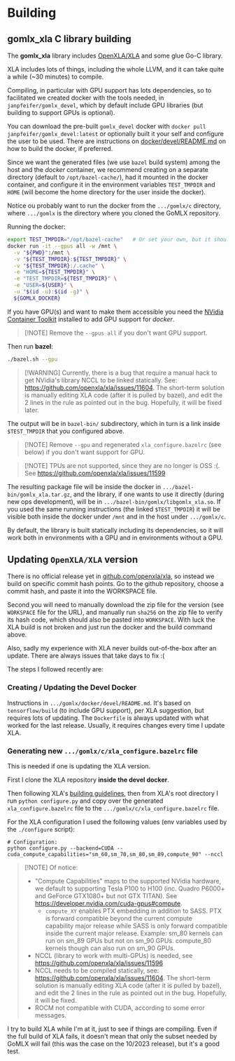 # Building

## **gomlx_xla** C library building

The **gomlx_xla** library includes [OpenXLA/XLA](https://github.com/openxla/xla/) and some glue Go-C library.

XLA includes lots of things, including the whole LLVM, and it can take quite a while (~30 minutes) to compile.

Compiling, in particular with GPU support has lots dependencies, so to facilitated we created docker with the
tools needed, in `janpfeifer/gomlx_devel`, which by default include GPU libraries (but building to support
GPUs is optional). 

You can download the pre-built `gomlx_devel` docker with `docker pull janpfeifer/gomlx_devel:latest`
or optionally built it your self and configure the user to be used. There are instructions on
[docker/devel/README.md](https://github.com/gomlx/gomlx/blob/main/docker/devel/README.md) 
on how to build the docker, if preferred.

Since we want the generated files (we use `bazel` build system) among the host and the _docker_ container, we recommend
creating on a separate directory (default to `/opt/bazel-cache/`), had it mounted in the docker container, and
configure it in the environment variables `TEST_TMPDIR` and `HOME` (will become the home directory for the user 
inside the docker).

Notice ou probably want to run the docker from the `.../gomlx/c` directory, where `.../gomlx` is the directory where you
cloned the GoMLX repository.

Running the docker:

```bash
export TEST_TMPDIR="/opt/bazel-cache"   # Or set your own, but it should match the DEVEL_HOME in the `Dockerfile`..
docker run -it --gpus all -w /mnt \
  -v "${PWD}":/mnt \
  -v "${TEST_TMPDIR}:${TEST_TMPDIR}" \
  -v "${TEST_TMPDIR}:/.cache" \
  -e "HOME=${TEST_TMPDIR}" \
  -e "TEST_TMPDIR=${TEST_TMPDIR}" \
  -e "USER=${USER}" \
  -u "$(id -u):$(id -g)" \
  ${GOMLX_DOCKER}
```

If you have GPU(s) and want to make them accessible you need the
[NVidia Container Toolkit](https://docs.nvidia.com/datacenter/cloud-native/container-toolkit/latest/install-guide.html)
installed to add GPU support for _docker_.

> [!NOTE] Remove the `--gpus all` if you don't want GPU support.

Then run **bazel**:

```bash
./bazel.sh --gpu
```

> [!WARNING] Currently, there is a bug that require a manual hack to get NVidia's library NCCL to be linked
>   statically. See: https://github.com/openxla/xla/issues/11604. The short-term solution
>   is manually editing XLA code (after it is pulled by bazel), and edit the 2 lines in the rule as pointed out in the
>   bug. Hopefully, it will be fixed later.

The output will be in `bazel-bin/` subdirectory, which in turn is a link inside `$TEST_TMPDIR` that you configured above.

> [!NOTE] Remove `--gpu` and regenerated `xla_configure.bazelrc` (see below)  if you don't want support for GPU.

> [!NOTE] TPUs are not supported, since they are no longer is OSS :(. See https://github.com/openxla/xla/issues/11599

The resulting package file will be inside the docker in `.../bazel-bin/gomlx_xla.tar.gz`, and the library,
if one wants to use it directly (during new ops development), will be in `.../bazel-bin/gomlx/libgomlx_xla.so`.
If you used the same running instructions (the linked `$TEST_TMPDIR`) it will be visible both inside the
docker under `/mnt` and in the host under `.../gomlx/c`.

By default, the library is built statically including its dependencies, so it will work both in environments with
a GPU and in environments without a GPU.

## Updating `OpenXLA/XLA` version

There is no official release yet in [github.com/openxla/xla](https://github.com/openxla/xla), so instead we 
build on specific commit hash points. 
Go to the github repository, choose a commit hash, and paste it into
the WORKSPACE file.

Second you will need to manually download the zip file for the version (see `WORKSPACE` file for the URL), and
manually run `sha256` on the zip file to verify its hash code, which should also be pasted into `WORKSPACE`. With
luck the XLA build is not broken and just run the docker and the build command above.

Also, sadly my experience with XLA never builds out-of-the-box after an update. There are always issues that take days
to fix :(

The steps I followed recently are:

### Creating / Updating the Devel Docker

Instructions in `.../gomlx/docker/devel/README.md`.
It's based on `tensorflow/build` (to include GPU support), per XLA suggestion, but requires lots of updating.
The `Dockerfile` is always updated with what worked for the last release. 
Usually, it requires changes every time I update XLA. 

### Generating new `.../gomlx/c/xla_configure.bazelrc` file

This is needed if one is updating the XLA version.

First I clone the XLA repository **inside the devel docker**. 

Then following XLA's [building guidelines](https://github.com/openxla/xla/blob/main/docs/developer_guide.md),
then from XLA's root directory I run `python configure.py` and copy over the generated `xla_configure.bazelrc` file
to the `.../gomlx/c/xla_configure.bazelrc` file. 

For the XLA configuration I used the following values (env variables used by the
`./configure` script): 

```
# Configuration:
python configure.py --backend=CUDA --cuda_compute_capabilities="sm_60,sm_70,sm_80,sm_89,compute_90" --nccl
```

> [!NOTE] Of notice:
> * "Compute Capabilities" maps to the supported NVidia hardware, we default to supporting Tesla P100 to H100 (inc. Quadro P6000+ and GeForce GTX1080+ but not GTX TITAN).
>   See https://developer.nvidia.com/cuda-gpus#compute. 
>   * `compute_XY` enables PTX embedding in addition to SASS. PTX is forward compatible beyond the current compute  
>     capability major release while SASS is only forward compatible inside the current major release. Example: 
>     sm_80 kernels can run on sm_89 GPUs but not on sm_90 GPUs. compute_80 kernels though can also run on sm_90 GPUs.
> * NCCL (library to work with multi-GPUs) is needed, see https://github.com/openxla/xla/issues/11596
> * NCCL needs to be compiled statically, see: https://github.com/openxla/xla/issues/11604. The short-term solution
>   is manually editing XLA code (after it is pulled by bazel), and edit the 2 lines in the rule as pointed out in the
>   bug. Hopefully, it will be fixed.
> * ROCM not compatible with CUDA, according to some error messages.

I try to build XLA while I'm at it, just to see if things are compiling.
Even if the full build of XLA fails, it doesn't mean that only the subset needed by GoMLX will fail
(this was the case on the 10/2023 release), but it's a good test.


